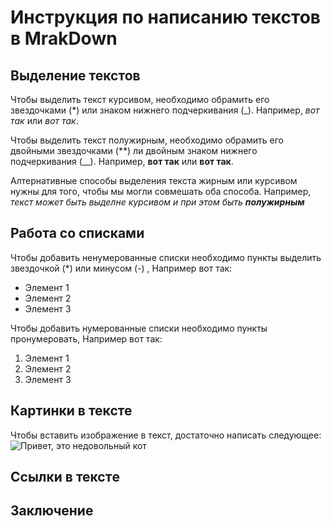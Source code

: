 # Инструкция по написанию текстов в MrakDown

## Выделение текстов

Чтобы выделить текст курсивом, необходимо обрамить его звездочками (*) или знаком нижнего подчеркивания (_). Например, *вот так* или _вот так_.

Чтобы выделить текст полужирным, необходимо обрамить его двойными звездочками (**) ли двойным знаком нижнего подчеркивания (__). Например, **вот так** или __вот так__.

Алтернативные способы выделения текста жирным или курсивом нужны для того, чтобы мы могли совмешать оба способа. Например, _текст может быть выделне курсивом и при этом быть **полужирным**_

## Работа со списками

Чтобы добавить ненумерованные списки  необходимо пункты выделить звездочкой (*) или минусом (-) , Например вот так:
* Элемент 1
* Элемент 2
* Элемент 3

Чтобы добавить нумерованные списки  необходимо пункты пронумеровать, Например вот так:
1. Элемент 1
2. Элемент 2
3. Элемент 3

## Картинки в тексте

Чтобы вставить изображение в текст, достаточно написать следующее: ![Привет, это недовольный кот](disgruntled_cat.jpg) 

## Ссылки в текстe

## Заключение
